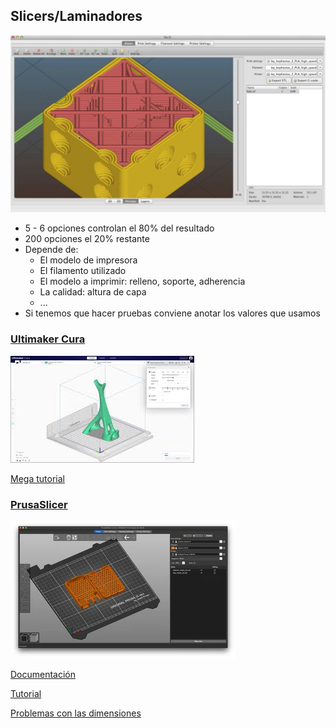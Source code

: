 ## Slicers/Laminadores

![SlicerPrusa](./images/prusaslicer.jpg)


* 5 - 6 opciones controlan el 80% del resultado
* 200 opciones el 20% restante 
* Depende de:
    * El modelo de impresora
    * El filamento utilizado
    * El modelo a imprimir: relleno, soporte, adherencia
    * La calidad: altura de capa 
    * ...
* Si tenemos que hacer pruebas conviene anotar los valores que usamos


### [Ultimaker Cura](https://ultimaker.com/en/products/ultimaker-cura-software)

![ultimakerCura](./images/ultimakerCura.jpeg)

[Mega tutorial](https://formizable.com/mega-tutorial-de-cura-profundizando-en-cura-3d-slicer/)


### [PrusaSlicer](https://www.prusa3d.es/prusaslicer/)

![prusa slicer](./images/prusaslicer-starts-in-the-3d-editor-view-malolo-via-prusaprinters-200831_download.webp)

[Documentación](http://imprimalia3d.com/recursosimpresion3d/gu-configuraci-n-par-metros-slic3r)

[Tutorial](https://bitfab.io/es/blog/prusa-slicer/)


[Problemas con las dimensiones](https://manual.slic3r.org/troubleshooting/dimension-errors)



